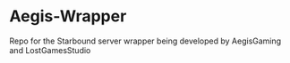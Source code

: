 Aegis-Wrapper
=============

Repo for the Starbound server wrapper being developed by AegisGaming and LostGamesStudio
